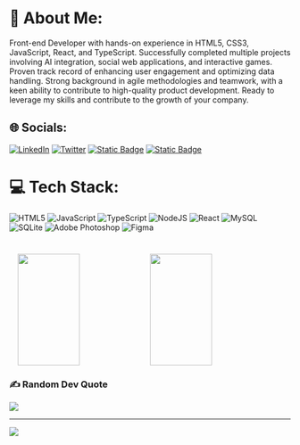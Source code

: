 # 💫 About Me:

Front-end Developer with hands-on experience in HTML5, CSS3, JavaScript, React, and TypeScript. Successfully completed multiple projects involving AI integration, social web applications, and interactive games. Proven track record of enhancing user engagement and optimizing data handling. Strong background in agile methodologies and teamwork, with a keen ability to contribute to high-quality product development. Ready to leverage my skills and contribute to the growth of your company.

## 🌐 Socials:

[![LinkedIn](https://img.shields.io/badge/LinkedIn-%230077B5.svg?logo=linkedin&logoColor=white)](https://www.linkedin.com/in/роман-драгуца-95a972261/)
[![Twitter](https://img.shields.io/badge/Twitter-%231DA1F2.svg?logo=Twitter&logoColor=white)](https://twitter.com/@V1rs999)
[![Static Badge](https://img.shields.io/badge/telegram-blue?logo=telegram&logoColor=blue&labelColor=black&color=black&link=https%3A%2F%2Ft.me%2Fmer1h1m)](https://t.me/mer1h1m)
[![Static Badge](https://img.shields.io/badge/email-white?logo=gmail&logoColor=red&labelColor=black&color=%231E201E)](mailto:romadraguca@gmail.com)



# 💻 Tech Stack:

![HTML5](https://img.shields.io/badge/html5-%23E34F26.svg?style=for-the-badge&logo=html5&logoColor=white)
![JavaScript](https://img.shields.io/badge/javascript-%23323330.svg?style=for-the-badge&logo=javascript&logoColor=%23F7DF1E)
![TypeScript](https://img.shields.io/badge/typescript-%23007ACC.svg?style=for-the-badge&logo=typescript&logoColor=white)
![NodeJS](https://img.shields.io/badge/node.js-6DA55F?style=for-the-badge&logo=node.js&logoColor=white)
![React](https://img.shields.io/badge/react-%2320232a.svg?style=for-the-badge&logo=react&logoColor=%2361DAFB) 
![MySQL](https://img.shields.io/badge/mysql-%2300f.svg?style=for-the-badge&logo=mysql&logoColor=white)
![SQLite](https://img.shields.io/badge/sqlite-%2307405e.svg?style=for-the-badge&logo=sqlite&logoColor=white)
![Adobe Photoshop](https://img.shields.io/badge/adobephotoshop-%2331A8FF.svg?style=for-the-badge&logo=adobephotoshop&logoColor=white)
![Figma](https://img.shields.io/badge/figma-%23F24E1E.svg?style=for-the-badge&logo=figma&logoColor=white) 

#
<div style="display: flex; justify-content: center; align-items: center;">
  <img src="https://github-readme-stats.vercel.app/api?username=merih1m&show_icons=true&theme=transparent" style="height: 200px; width: 47%;" />
  <img src="https://github-readme-stats.vercel.app/api/top-langs/?username=merih1m&layout=compact&theme=dark" style="height: 200px; width: 47%;" />
</div>


### ✍️ Random Dev Quote

![](https://quotes-github-readme.vercel.app/api?type=horizontal&theme=radical)

---

[![](https://visitcount.itsvg.in/api?id=V1rs999&icon=0&color=0)](https://visitcount.itsvg.in)

<!-- Proudly created with GPRM ( https://gprm.itsvg.in ) -->
